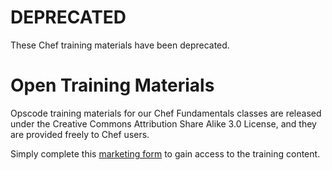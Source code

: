 # DEPRECATED

These Chef training materials have been deprecated.

# Open Training Materials

Opscode training materials for our Chef Fundamentals classes are released under the Creative Commons Attribution Share Alike 3.0 License, and they are provided freely to Chef users.

Simply complete this [marketing form](http://pages.opscode.com/open-training.html) to gain access to the training content.
